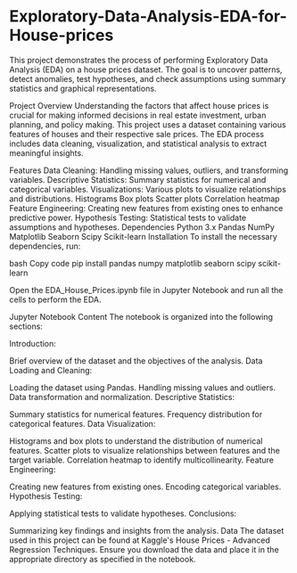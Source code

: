 # Exploratory-Data-Analysis-EDA-for-House-prices

This project demonstrates the process of performing Exploratory Data Analysis (EDA) on a house prices dataset. The goal is to uncover patterns, detect anomalies, test hypotheses, and check assumptions using summary statistics and graphical representations.

Project Overview
Understanding the factors that affect house prices is crucial for making informed decisions in real estate investment, urban planning, and policy making. This project uses a dataset containing various features of houses and their respective sale prices. The EDA process includes data cleaning, visualization, and statistical analysis to extract meaningful insights.

Features
Data Cleaning: Handling missing values, outliers, and transforming variables.
Descriptive Statistics: Summary statistics for numerical and categorical variables.
Visualizations: Various plots to visualize relationships and distributions.
Histograms
Box plots
Scatter plots
Correlation heatmap
Feature Engineering: Creating new features from existing ones to enhance predictive power.
Hypothesis Testing: Statistical tests to validate assumptions and hypotheses.
Dependencies
Python 3.x
Pandas
NumPy
Matplotlib
Seaborn
Scipy
Scikit-learn
Installation
To install the necessary dependencies, run:

bash
Copy code
pip install pandas numpy matplotlib seaborn scipy scikit-learn

Open the EDA_House_Prices.ipynb file in Jupyter Notebook and run all the cells to perform the EDA.

Jupyter Notebook Content
The notebook is organized into the following sections:

Introduction:

Brief overview of the dataset and the objectives of the analysis.
Data Loading and Cleaning:

Loading the dataset using Pandas.
Handling missing values and outliers.
Data transformation and normalization.
Descriptive Statistics:

Summary statistics for numerical features.
Frequency distribution for categorical features.
Data Visualization:

Histograms and box plots to understand the distribution of numerical features.
Scatter plots to visualize relationships between features and the target variable.
Correlation heatmap to identify multicollinearity.
Feature Engineering:

Creating new features from existing ones.
Encoding categorical variables.
Hypothesis Testing:

Applying statistical tests to validate hypotheses.
Conclusions:

Summarizing key findings and insights from the analysis.
Data
The dataset used in this project can be found at Kaggle's House Prices - Advanced Regression Techniques. Ensure you download the data and place it in the appropriate directory as specified in the notebook.
